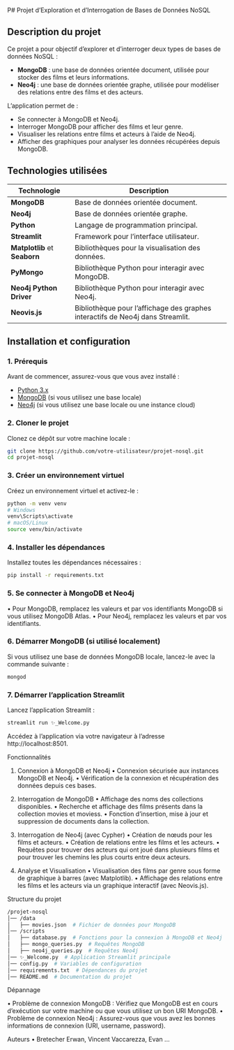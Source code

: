 P# Projet d’Exploration et d’Interrogation de Bases de Données NoSQL

## Description du projet

Ce projet a pour objectif d’explorer et d’interroger deux types de bases de données NoSQL :

- **MongoDB** : une base de données orientée document, utilisée pour stocker des films et leurs informations.
- **Neo4j** : une base de données orientée graphe, utilisée pour modéliser des relations entre des films et des acteurs.

L’application permet de :

- Se connecter à MongoDB et Neo4j.
- Interroger MongoDB pour afficher des films et leur genre.
- Visualiser les relations entre films et acteurs à l’aide de Neo4j.
- Afficher des graphiques pour analyser les données récupérées depuis MongoDB.

## Technologies utilisées

| Technologie                 | Description                                                                                     |
|-----------------------------|-------------------------------------------------------------------------------------------------|
| **MongoDB**                | Base de données orientée document.                                                             |
| **Neo4j**                 | Base de données orientée graphe.                                                              |
| **Python**                 | Langage de programmation principal.                                                           |
| **Streamlit**              | Framework pour l’interface utilisateur.                                                      |
| **Matplotlib** et **Seaborn** | Bibliothèques pour la visualisation des données.                                               |
| **PyMongo**                | Bibliothèque Python pour interagir avec MongoDB.                                              |
| **Neo4j Python Driver**    | Bibliothèque Python pour interagir avec Neo4j.                                                |
| **Neovis.js**              | Bibliothèque pour l’affichage des graphes interactifs de Neo4j dans Streamlit.               |

## Installation et configuration

### 1. Prérequis

Avant de commencer, assurez-vous que vous avez installé :

- [Python 3.x](https://www.python.org/downloads/)
- [MongoDB](https://www.mongodb.com/try/download/community) (si vous utilisez une base locale)
- [Neo4j](https://neo4j.com/download/) (si vous utilisez une base locale ou une instance cloud)

### 2. Cloner le projet

Clonez ce dépôt sur votre machine locale :

```bash
git clone https://github.com/votre-utilisateur/projet-nosql.git
cd projet-nosql
 ```


### 3. Créer un environnement virtuel

Créez un environnement virtuel et activez-le :

```bash
python -m venv venv
# Windows
venv\Scripts\activate
# macOS/Linux
source venv/bin/activate
 ```
 
### 4. Installer les dépendances

Installez toutes les dépendances nécessaires :
```bash
pip install -r requirements.txt
```

### 5. Se connecter à MongoDB et Neo4j	
•	Pour MongoDB, remplacez les valeurs <user> et <password> par vos identifiants MongoDB si vous utilisez MongoDB Atlas.
•	Pour Neo4j, remplacez les valeurs <Username> et <Password> par vos identifiants.

### 6. Démarrer MongoDB (si utilisé localement)

Si vous utilisez une base de données MongoDB locale, lancez-le avec la commande suivante :
```bash
mongod
```

### 7. Démarrer l’application Streamlit

Lancez l’application Streamlit :

```bash
streamlit run ✨_Welcome.py
```

Accédez à l’application via votre navigateur à l’adresse http://localhost:8501.

Fonctionnalités

1. Connexion à MongoDB et Neo4j
	•	Connexion sécurisée aux instances MongoDB et Neo4j.
	•	Vérification de la connexion et récupération des données depuis ces bases.

2. Interrogation de MongoDB
	•	Affichage des noms des collections disponibles.
	•	Recherche et affichage des films présents dans la collection movies et moviess.
	•	Fonction d’insertion, mise à jour et suppression de documents dans la collection.

3. Interrogation de Neo4j (avec Cypher)
	•	Création de nœuds pour les films et acteurs.
	•	Création de relations entre les films et les acteurs.
	•	Requêtes pour trouver des acteurs qui ont joué dans plusieurs films et pour trouver les chemins les plus courts entre deux acteurs.

4. Analyse et Visualisation
	•	Visualisation des films par genre sous forme de graphique à barres (avec Matplotlib).
	•	Affichage des relations entre les films et les acteurs via un graphique interactif (avec Neovis.js).

Structure du projet
```bash
/projet-nosql  
│── /data  
│   ├── movies.json  # Fichier de données pour MongoDB  
│── /scripts  
│   ├── database.py  # Fonctions pour la connexion à MongoDB et Neo4j  
│   ├── mongo_queries.py  # Requêtes MongoDB  
│   ├── neo4j_queries.py  # Requêtes Neo4j  
│── ✨_Welcome.py  # Application Streamlit principale  
│── config.py  # Variables de configuration  
│── requirements.txt  # Dépendances du projet  
│── README.md  # Documentation du projet  
```

Dépannage
	 
•	Problème de connexion MongoDB : Vérifiez que MongoDB est en cours d’exécution sur votre machine ou que vous utilisez un bon URI MongoDB.
•	Problème de connexion Neo4j : Assurez-vous que vous avez les bonnes informations de connexion (URI, username, password).

Auteurs
•	Bretecher Erwan, Vincent Vaccarezza, Evan ...



